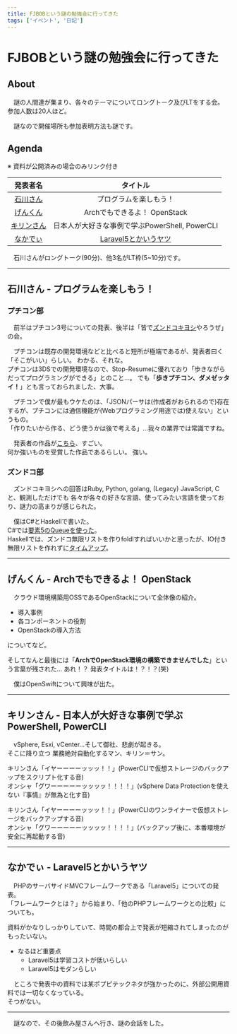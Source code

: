 ```yaml
---
title: FJBOBという謎の勉強会に行ってきた
tags: ['イベント', '日記']
---
```

# FJBOBという謎の勉強会に行ってきた

## About

　謎の人間達が集まり、各々のテーマについてロングトーク及びLTをする会。  
参加人数は20人ほど。

　謎なので開催場所も参加表明方法も謎です。


## Agenda

※ 資料が公開済みの場合のみリンク付き

| 発表者名                   | タイトル                                                                                                                                  |
|:--------------------------:|:-----------------------------------------------------------------------------------------------------------------------------------------:|
| [石川さん](#ishikawa-san)  | プログラムを楽しもう！                                                                                                                    |
| [げんくん](#gen-kun)       | Archでもできるよ！ OpenStack                                                                                                              |
| [キリンさん](#kill-in-sun) | 日本人が大好きな事例で学ぶPowerShell, PowerCLI                                                                                            |
| [なかでぃ](#nakad)         | [Laravel5とかいうヤツ](https://docs.google.com/presentation/d/1NhFf8vgkMWNyw0vgnbVQfV-_V_sy7W-b7Db6HZ8T3Vo/edit#slide=id.g14fb28b8e6_0_0) |

　石川さんがロングトーク(90分)、他3名がLT枠(5~10分)です。

- - - - -

## 石川さん - プログラムを楽しもう！ <a name="ishikawa-san"></a>

### プチコン部

　前半はプチコン3号についての発表、後半は「皆で[ズンドコキヨシ](http://qiita.com/shunsugai@github/items/971a15461de29563bf90)やろうぜ」の会。

　プチコンは既存の開発環境などと比べると短所が極端であるが、発表者曰く「そこがいい」らしい。 わかる、それな。  
プチコンは3DSでの開発環境なので、Stop-Resumeに優れており「歩きながらだってプログラミングができる」とのこと…。
でも「**歩きプチコン、ダメゼッタイ！**」とも言っておられました、大事。

　プチコンで僕が最もウケたのは、「JSONパーサは(作成者がおられるので)存在するが、プチコンには通信機能が(Webプログラミング用途では)使えない」というもの。  
「作りたいから作る、どう使うかは後で考える」…我々の業界では常識ですね。

　発表者の作品が[こちら](45615.diarynote.jp/201604100825559821/)、すごい。  
何か強いものを受賞した作品であるらしい。 強い。

### ズンドコ部

　ズンドコキヨシへの回答はRuby, Python, golang, (Legacy) JavaScript, Cと、観測しただけでも
各々が各々の好きな言語、使ってみたい言語を使っており、謎力の高まりが感じられた。

　僕はC#とHaskellで書いた。  
C#では[要素5のQueueを使った](https://gist.github.com/0721b6d18aa5ffdd6c4cf6ae93060ca5)。  
Haskellでは、ズンドコ無限リストを作りfoldlすればいいかと思ったが、IO付き無限リストを作れずに[タイムアップ](https://gist.github.com/d1cef2044320ad52597e9a656f321045)。

- - -

## げんくん - Archでもできるよ！ OpenStack <a name="gen-kun"></a>

　クラウド環境構築用OSSであるOpenStackについて全体像の紹介。

- 導入事例
- 各コンポーネントの役割
- OpenStackの導入方法

についてなど。

そしてなんと最後には「**ArchでOpenStack環境の構築できませんでした**」という言葉が残された…
あれ！？ 発表タイトルは！？！？(笑)

　僕はOpenSwiftについて興味が出た。

- - -

## キリンさん - 日本人が大好きな事例で学ぶPowerShell, PowerCLI <a name="kill-in-sun"></a>

　vSphere, Esxi, vCenter…そして御社、悲劇が起きる。  
そこに降り立つ 業務絶対自動化するマン、キリン＝サン。  

キリンさん「イヤーーーーッッッ！！」(PowerCLIで仮想ストレージのバックアップをスクリプト化する音)  
オンシャ「グワーーーーーッッッッ！！！！」(vSphere Data Protectionを使えない『事情』が無為と化す音)

キリンさん「イヤーーーーッッッ！！」(PowerCLIのワンライナーで仮想ストレージをバックアップする音)  
オンシャ「グワーーーーーッッッッ！！！！」(バックアップ後に、本番環境が安全に再起動する音)


- - -

## なかでぃ - Laravel5とかいうヤツ <a name="nakad"></a>

　PHPのサーバサイドMVCフレームワークである「Laravel5」についての発表。  
「フレームワークとは？」から始まり、「他のPHPフレームワークとの比較」についても。

資料がかなりしっかりしていて、時間の都合上で発表が短縮されてしまったのがもったいない。

* なるほど重要点
    - Laravel5は学習コストが低いらしい
    - Laravel5はモダンらしい

　ところで発表中の資料では某ポプピテックネタが強かったのに、外部公開用資料では一切なくなっている。  
そつがない。

- - - - -

　謎なので、その後飲み屋さんへ行き、謎の会話をした。
